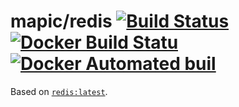 # mapic/redis [![Build Status](https://travis-ci.org/mapic/docker-mapic-redis.svg?branch=master)](https://travis-ci.org/mapic/docker-mapic-redis) [![Docker Build Statu](https://img.shields.io/docker/build/mapic/redis.svg?style=flat-square)](https://hub.docker.com/r/mapic/redis/builds/) [![Docker Automated buil](https://img.shields.io/docker/automated/mapic/redis.svg)](https://hub.docker.com/r/mapic/redis/)

Based on [`redis:latest`](https://hub.docker.com/_/redis/).
